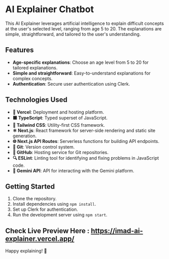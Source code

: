 # AI Explainer Chatbot

This AI Explainer leverages artificial intelligence to explain difficult concepts at the user's selected level, ranging from age 5 to 20. The explanations are simple, straightforward, and tailored to the user's understanding.

## Features

- **Age-specific explanations**: Choose an age level from 5 to 20 for tailored explanations.
- **Simple and straightforward**: Easy-to-understand explanations for complex concepts.
- **Authentication**: Secure user authentication using Clerk.

## Technologies Used

- **🚀 Vercel**: Deployment and hosting platform.
- **🟦 TypeScript**: Typed superset of JavaScript.
- **🎨 Tailwind CSS**: Utility-first CSS framework.
- **⚛️ Next.js**: React framework for server-side rendering and static site generation.
- **🌐 Next.js API Routes**: Serverless functions for building API endpoints.
- **🔧 Git**: Version control system.
- **🐙 GitHub**: Hosting service for Git repositories.
- **🔍 ESLint**: Linting tool for identifying and fixing problems in JavaScript code.
- **💎 Gemini API**: API for interacting with the Gemini platform.

## Getting Started

1. Clone the repository.
2. Install dependencies using `npm install`.
3. Set up Clerk for authentication.
4. Run the development server using `npm start`.

## Check Live Preview Here  :  https://imad-ai-explainer.vercel.app/


Happy explaining! 🎉
